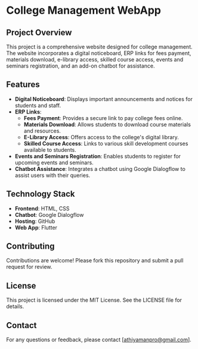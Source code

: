 # College Management WebApp

## Project Overview

This project is a comprehensive website designed for college management. The website incorporates a digital noticeboard, ERP links for fees payment, materials download, e-library access, skilled course access, events and seminars registration, and an add-on chatbot for assistance.

## Features

- **Digital Noticeboard**: Displays important announcements and notices for students and staff.
- **ERP Links**:
  - **Fees Payment**: Provides a secure link to pay college fees online.
  - **Materials Download**: Allows students to download course materials and resources.
  - **E-Library Access**: Offers access to the college's digital library.
  - **Skilled Course Access**: Links to various skill development courses available to students.
- **Events and Seminars Registration**: Enables students to register for upcoming events and seminars.
- **Chatbot Assistance**: Integrates a chatbot using Google Dialogflow to assist users with their queries.

## Technology Stack

- **Frontend**: HTML, CSS
- **Chatbot**: Google Dialogflow
- **Hosting**: GitHub
- **Web App**: Flutter

## Contributing
Contributions are welcome! Please fork this repository and submit a pull request for review.

## License
This project is licensed under the MIT License. See the LICENSE file for details.

## Contact
For any questions or feedback, please contact [athiyamanpro@gmail.com].
